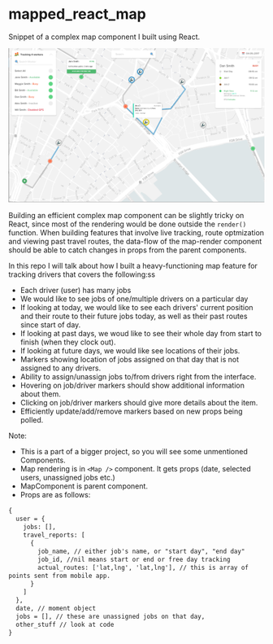 # mapped_react_map
Snippet of a complex map component I built using React.


![alt text](./mapped_react_map.png)

Building an efficient complex map component can be slightly tricky on React, since most of the rendering would be done outside the `render()` function. When building features that involve live tracking, route optmization and viewing past travel routes, the data-flow of the map-render component should be able to catch changes in props from the parent components.

In this repo I will talk about how I built a heavy-functioning map feature for tracking drivers that covers the following:ss

- Each driver (user) has many jobs
- We would like to see jobs of one/multiple drivers on a particular day
- If looking at today, we would like to see each drivers' current position and their route to their future jobs today, as well as their past routes since start of day.
- If looking at past days, we woud like to see their whole day from start to finish (when they clock out).
- If looking at future days, we would like see locations of their jobs.
- Markers showing location of jobs assigned on that day that is not assigned to any drivers.
- Ability to assign/unassign jobs to/from drivers right from the interface.
- Hovering on job/driver markers should show additional information about them.
- Clicking on job/driver markers should give more details about the item.
- Efficiently update/add/remove markers based on new props being polled.

Note:
- This is a part of a bigger project, so you will see some unmentioned Components.
- Map rendering is in `<Map />` component. It gets props (date, selected users, unassigned jobs etc.)
- MapComponent is parent component.
- Props are as follows:

```
{
  user = {
    jobs: [],
    travel_reports: [
      {
        job_name, // either job's name, or "start day", "end day" 
        job_id, //nil means start or end or free day tracking
        actual_routes: ['lat,lng', 'lat,lng'], // this is array of points sent from mobile app.
      }
    ]
  },
  date, // moment object
  jobs = [], // these are unassigned jobs on that day,
  other_stuff // look at code
}
```


